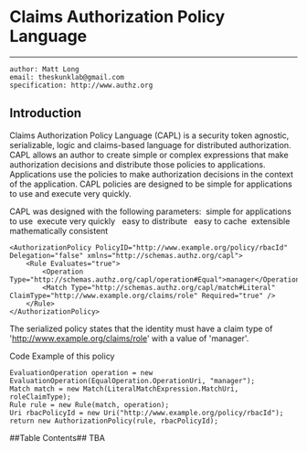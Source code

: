 Claims Authorization Policy Language
====================================

----------
```
author: Matt Long
email: theskunklab@gmail.com
specification: http://www.authz.org 
```
Introduction
--------
Claims Authorization Policy Language (CAPL) is a security token agnostic, serializable, logic and claims-based language for distributed authorization.  CAPL allows an author to create simple or complex expressions that make authorization decisions and distribute those policies to applications.  Applications use the policies to make authorization decisions in the context of the application.  CAPL policies are designed to be simple for applications to use and execute very quickly.

CAPL was designed with the following parameters: 
simple for applications to use 
execute very quickly  
easy to distribute  
easy to cache 
extensible  
mathematically consistent


 ```
 <AuthorizationPolicy PolicyID="http://www.example.org/policy/rbacId" Delegation="false" xmlns="http://schemas.authz.org/capl">
     <Rule Evaluates="true">
         <Operation Type="http://schemas.authz.org/capl/operation#Equal">manager</Operation>
         <Match Type="http://schemas.authz.org/capl/match#Literal" ClaimType="http://www.example.org/claims/role" Required="true" />
     </Rule>
</AuthorizationPolicy>
```
The serialized policy states that the identity must have a claim type of 'http://www.example.org/claims/role' with a value of 'manager'.  

Code Example of this policy
```
EvaluationOperation operation = new EvaluationOperation(EqualOperation.OperationUri, "manager");
Match match = new Match(LiteralMatchExpression.MatchUri, roleClaimType);
Rule rule = new Rule(match, operation);
Uri rbacPolicyId = new Uri("http://www.example.org/policy/rbacId");
return new AuthorizationPolicy(rule, rbacPolicyId);
```



##Table Contents##
TBA






